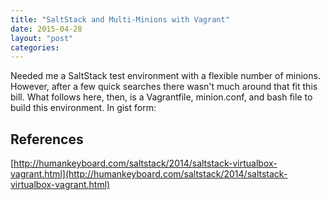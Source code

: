 ```yaml
---
title: "SaltStack and Multi-Minions with Vagrant"
date: 2015-04-28
layout: "post"
categories: 
---
```


Needed me a SaltStack test environment with a flexible number of minions. However, after a few quick searches there wasn't much around that fit this bill. What follows here, then, is a Vagrantfile, minion.conf, and bash file to build this environment. In gist form:

<script src="https://gist.github.com/bunchc/7a630059e35404b2c26f.js"></script>

## References
[http://humankeyboard.com/saltstack/2014/saltstack-virtualbox-vagrant.html](http://humankeyboard.com/saltstack/2014/saltstack-virtualbox-vagrant.html)
